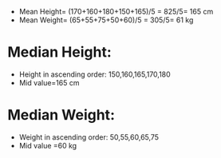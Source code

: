 - Mean Height= (170+160+180+150+165)/5 = 825/5= 165 cm
- Mean Weight= (65+55+75+50+60)/5 = 305/5= 61 kg

# Median Height:
- Height in ascending order: 150,160,165,170,180
- Mid value=165 cm

# Median Weight:
- Weight in ascending order: 50,55,60,65,75
- Mid value =60 kg
